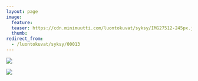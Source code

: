 ```yaml
---
layout: page
image:
  feature:
  teaser: https://cdn.minimuutti.com/luontokuvat/syksy/IMG27512-245px.jpg
  thumb:
redirect_from:
  - /luontokuvat/syksy/00013
---
```


![](https://cdn.minimuutti.com/luontokuvat/kes%C3%A4/2/DSC13865-800px.jpg)

![](https://cdn.minimuutti.com/luontokuvat/syksy/IMG27512-800px.jpg)
